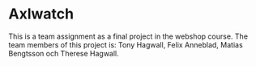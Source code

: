 # Axlwatch

This is a team assignment as a final project in the webshop course.
The team members of this project is: Tony Hagwall, Felix Anneblad, Matias Bengtsson och Therese Hagwall.
